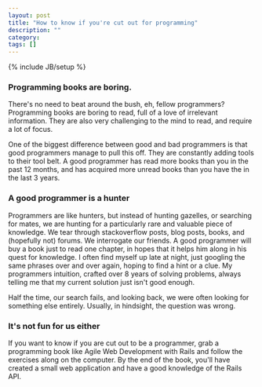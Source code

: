 ```yaml
---
layout: post
title: "How to know if you're cut out for programming"
description: ""
category: 
tags: []
---
```

{% include JB/setup %}

### Programming books are boring.

There's no need to beat around the bush, eh, fellow programmers?  Programming books are boring to read, full of a love of irrelevant information.  They are also very challenging to the mind to read, and require a lot of focus. 

One of the biggest difference between good and bad programmers is that good programmers manage to pull this off.  They are constantly adding tools to their tool belt.   A good programmer has read more books than you in the past 12 months, and has acquired more unread books than you have the in the last 3 years.  


### A good programmer is a hunter

Programmers are like hunters, but instead of hunting gazelles, or searching for mates, we are hunting for a particularly rare and valuable piece of knowledge.  We tear through stackoverflow posts, blog posts, books, and (hopefully not) forums.  We interrogate our friends.  A good programmer will buy a book just to read one chapter, in hopes that it helps him along in his quest for knowledge.  I often find myself up late at night, just googling the same phrases over and over again, hoping to find a hint or a clue.  My programmers intuition, crafted over 8 years of solving problems, always telling me that my current solution just isn't good enough.

Half the time, our search fails, and looking back, we were often looking for something else entirely.  Usually, in hindsight, the question was wrong.  


### It's not fun for us either

If you want to know if you are cut out to be a programmer, grab a programming book like Agile Web Development with Rails and follow the exercises along on the computer.  By the end of the book, you'll have created a small web application and have a good knowledge of the Rails API.  






